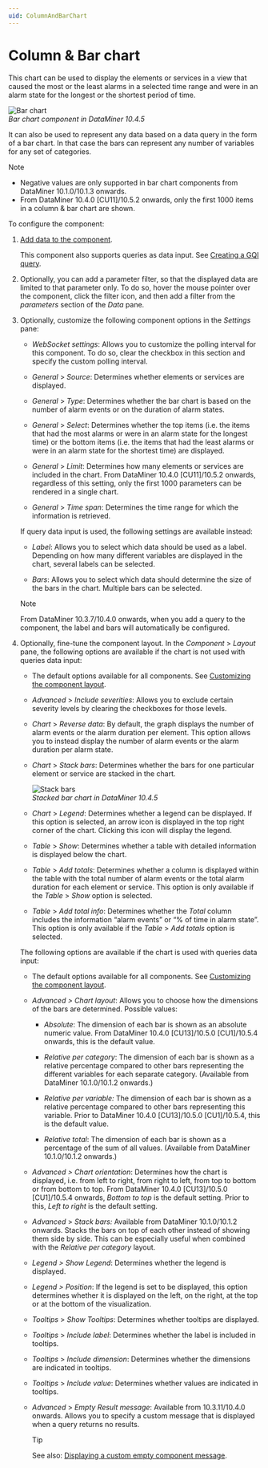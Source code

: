 ```yaml
---
uid: ColumnAndBarChart
---
```


# Column & Bar chart

This chart can be used to display the elements or services in a view that caused the most or the least alarms in a selected time range and were in an alarm state for the longest or the shortest period of time.

![Bar chart](~/dataminer/images/Bar_Chart.png)<br>*Bar chart component in DataMiner 10.4.5*

It can also be used to represent any data based on a data query in the form of a bar chart. In that case the bars can represent any number of variables for any set of categories.

> [!NOTE]
>
> - Negative values are only supported in bar chart components from DataMiner 10.1.0/10.1.3 onwards.
> - From DataMiner 10.4.0 [CU11]/10.5.2 onwards<!--RN 41777-->, only the first 1000 items in a column & bar chart are shown.

To configure the component:

1. [Add data to the component](xref:Adding_data_to_component).

   This component also supports queries as data input. See [Creating a GQI query](xref:Creating_GQI_query).

1. Optionally, you can add a parameter filter, so that the displayed data are limited to that parameter only. To do so, hover the mouse pointer over the component, click the filter icon, and then add a filter from the *parameters* section of the *Data* pane.

1. Optionally, customize the following component options in the *Settings* pane:

   - *WebSocket settings*: Allows you to customize the polling interval for this component. To do so, clear the checkbox in this section and specify the custom polling interval.

   - *General* \> *Source*: Determines whether elements or services are displayed.

   - *General* \> *Type*: Determines whether the bar chart is based on the number of alarm events or on the duration of alarm states.

   - *General* \> *Select*: Determines whether the top items (i.e. the items that had the most alarms or were in an alarm state for the longest time) or the bottom items (i.e. the items that had the least alarms or were in an alarm state for the shortest time) are displayed.

   - *General* \> *Limit*: Determines how many elements or services are included in the chart. From DataMiner 10.4.0 [CU11]/10.5.2 onwards<!--RN 41777-->, regardless of this setting, only the first 1000 parameters can be rendered in a single chart.

   - *General* \> *Time span*: Determines the time range for which the information is retrieved.

   If query data input is used, the following settings are available instead:

   - *Label*: Allows you to select which data should be used as a label. Depending on how many different variables are displayed in the chart, several labels can be selected.

   - *Bars*: Allows you to select which data should determine the size of the bars in the chart. Multiple bars can be selected.

   > [!NOTE]
   > From DataMiner 10.3.7/10.4.0 onwards, when you add a query to the component, the label and bars will automatically be configured. <!-- RN 36229 -->

1. Optionally, fine-tune the component layout. In the *Component* > *Layout* pane, the following options are available if the chart is not used with queries data input:

   - The default options available for all components. See [Customizing the component layout](xref:Customize_Component_Layout).

   - *Advanced* \> *Include severities*: Allows you to exclude certain severity levels by clearing the checkboxes for those levels.

   - *Chart* > *Reverse data*: By default, the graph displays the number of alarm events or the alarm duration per element. This option allows you to instead display the number of alarm events or the alarm duration per alarm state.

   - *Chart* > *Stack bars*: Determines whether the bars for one particular element or service are stacked in the chart.

     ![Stack bars](~/dataminer/images/Stack_Bars.png)<br>*Stacked bar chart in DataMiner 10.4.5*

   - *Chart* > *Legend*: Determines whether a legend can be displayed. If this option is selected, an arrow icon is displayed in the top right corner of the chart. Clicking this icon will display the legend.

   - *Table* > *Show*: Determines whether a table with detailed information is displayed below the chart.

   - *Table* > *Add totals*: Determines whether a column is displayed within the table with the total number of alarm events or the total alarm duration for each element or service. This option is only available if the *Table* > *Show* option is selected.

   - *Table* > *Add total info*: Determines whether the *Total* column includes the information “alarm events” or “% of time in alarm state”. This option is only available if the *Table* > *Add totals* option is selected.

   The following options are available if the chart is used with queries data input:

   - The default options available for all components. See [Customizing the component layout](xref:Customize_Component_Layout).

   - *Advanced \> Chart layout*: Allows you to choose how the dimensions of the bars are determined. Possible values:

     - *Absolute*: The dimension of each bar is shown as an absolute numeric value. From DataMiner 10.4.0 [CU13]/10.5.0 [CU1]/10.5.4 onwards<!--RN 42106-->, this is the default value.

     - *Relative per category*: The dimension of each bar is shown as a relative percentage compared to other bars representing the different variables for each separate category. (Available from DataMiner 10.1.0/10.1.2 onwards.)

     - *Relative per variable:* The dimension of each bar is shown as a relative percentage compared to other bars representing this variable. Prior to DataMiner 10.4.0 [CU13]/10.5.0 [CU1]/10.5.4<!--RN 42106-->, this is the default value.

     - *Relative total*: The dimension of each bar is shown as a percentage of the sum of all values. (Available from DataMiner 10.1.0/10.1.2 onwards.)

   - *Advanced \> Chart orientation*: Determines how the chart is displayed, i.e. from left to right, from right to left, from top to bottom or from bottom to top. From DataMiner 10.4.0 [CU13]/10.5.0 [CU1]/10.5.4 onwards<!--RN 42106-->, *Bottom to top* is the default setting. Prior to this, *Left to right* is the default setting.

   - *Advanced* \> *Stack bars:* Available from DataMiner 10.1.0/10.1.2 onwards. Stacks the bars on top of each other instead of showing them side by side. This can be especially useful when combined with the *Relative per category* layout.

   - *Legend \> Show Legend*: Determines whether the legend is displayed.

   - *Legend \> Position*: If the legend is set to be displayed, this option determines whether it is displayed on the left, on the right, at the top or at the bottom of the visualization.

   - *Tooltips* > *Show Tooltips*: Determines whether tooltips are displayed.

   - *Tooltips* > *Include label*: Determines whether the label is included in tooltips.

   - *Tooltips* > *Include dimension*:  Determines whether the dimensions are indicated in tooltips.

   - *Tooltips* > *Include value*: Determines whether values are indicated in tooltips.

   - *Advanced* \> *Empty Result message*: Available from 10.3.11/10.4.0 onwards<!-- RN 37173 -->. Allows you to specify a custom message that is displayed when a query returns no results.

     > [!TIP]
     > See also: [Displaying a custom empty component message](xref:Tutorial_Dashboards_Displaying_a_custom_empty_component_message).
